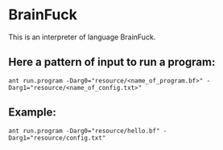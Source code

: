 # BrainFuck

This is an interpreter of language BrainFuck.
## Here a pattern of input to run a program:
```
ant run.program -Darg0="resource/<name_of_program.bf>" -Darg1="resource/<name_of_config.txt>"
```
## Example:
```
ant run.program -Darg0="resource/hello.bf" -Darg1="resource/config.txt"
```
